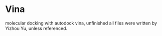 # Vina
molecular docking with autodock vina, unfinished
all files were written by Yizhou Yu, unless referenced.

